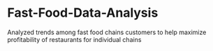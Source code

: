 # Fast-Food-Data-Analysis
Analyzed trends among fast food chains customers to help maximize profitability of restaurants for individual chains

